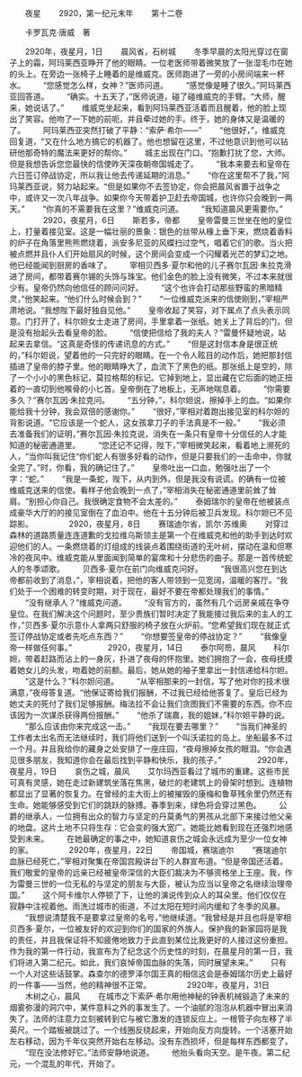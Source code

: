 　　夜星
　　2920，第一纪元末年
　　第十二卷

　　卡罗瓦克·唐威　著

　　2920年，夜星月，1日
　　晨风省，石树城
　　冬季早晨的太阳光穿过在窗子上的霜，阿玛莱西亚睁开了他的眼睛。一位老医师带着微笑放了一张湿毛巾在她的头上。在旁边一张椅子上睡着的是维威克。医师跑进了一旁的小房间端来一杯水。
　　“您感觉怎么样，女神？”医师问道。
　　“感觉像是睡了很久。”阿玛莱西亚回答道。
　　“确实。十五天了，”医师说道，碰了碰维威克的手臂。“大师，醒来，她说话了。”
　　维威克坐起来，看到阿玛莱西亚活着而且醒着，他的脸上现出了笑容。他吻了一下她的前呃，并且牵过她的手。终于，她的身体又是温暖的了。
　　阿玛莱西亚突然打破了平静：“索萨·希尔——”
　　“他很好，”，维威克回复道，“又在什么地方搞它的机器了。他也想留在这里，不过他意识到他可以钻研他那奇特的魔法来更好的帮你。”
　　城主出现在门口。“抱歉打扰了您，大师。但是我想告诉您您最快的信使昨天深夜朝帝国城走了。
　　“我本来要去和皇帝在六日签订停战协定，所以我让他去传递延期的消息。”
　　“你在这里帮不了我，”阿玛莱西亚说，努力站起来。“但是如果你不去签协定，你会把晨风省置于战争之中，或许又一次八年战争。如果你今天带着护卫赶去帝国城，也许你只会晚到一两天。”
　　“你真的不需要我在这里？”维威克问道。
　　“我知道晨风更需要你。”
　　
　　2920，夜星月，6日
　　斯若多，帝都
　　皇帝雷曼三世坐在他的皇位上，打量着接见室。这是一幅壮丽的景象：银色的丝带从椽上垂下来，燃烧着香料的炉子在角落里熊熊燃烧着，派安多尼亚的风蝶扫过空气，唱着它们的歌。当火把被点燃并且仆人们开始扇风的时候，这个房间会变成一个闪耀着光芒的梦幻之地。他已经能闻到厨房的香味了。
　　宰相贝西多·夏尔和他的儿子赛尔瓦因·朱拉克滑进了房间，都带着赛尔锡的头饰与珠宝。他们金色的脸上没有微笑，不过本来就很少有。皇帝仍然向他信任的顾问问好。
　　“这个也许会打动那些野蛮的黑暗精灵，”他笑起来。“他们什么时候会到？”
　　“一位维威克派来的信使刚到，”宰相严肃地说。“我想陛下最好独自见他。”
　　皇帝收起了笑容，对下属点了点头表示同意。门打开了，科尔妲女士走进了房间，手里拿着一张纸。她关上了背后的门，但是没有抬起头去看皇帝的脸。
　　“信使把信给了我的夫人？”雷曼怀疑地说，站起来去拿信。“这真是奇怪的传递讯息的方式。”
　　“但是这封信本身是很正统的，”科尔妲说，望着他的一只完好的眼睛。在一个令人眩目的动作后，她把那封信插进了皇帝的脖子里。他的眼睛睁大了，血流下了黑色的纸。那张纸上是空的，除了一个小小的黑色标记，莫拉格帮的标记。它掉到地上，显出藏在它后面的她正扭着的一直切到他喉骨的小匕首。皇帝倒在了地板上，无声地喘息着。
　　“你需要多久？”赛尔瓦因·朱拉克问。
　　“五分钟，”，科尔妲说，擦掉手上的血。“如果你能给我十分钟，我会双倍的感谢你。”
　　“很好，”宰相对着跑出接见室的科尔妲的背影说道。“它应该是一个蛇人，这女孩拿刀子的手法真是不一般。”
　　“我必须去准备我们的证明，”赛尔瓦因·朱拉克说，消失在一条只有皇帝十分信任的人才能知道的秘密通道里。
　　“您还记不记得，陛下，”宰相微笑起来，看着地上濒死的人，“当你叫我记住“你们蛇人有很多好看的动作，但是只要我们的一击命中，你就全完了。”时，你看，我的确记住了。”
　　皇帝吐出一口血，勉强吐出了一个字：“蛇。”
　　“我是一条蛇，陛下，从内到外。但是我没有说谎。的确有一位被维威克送来的信使。看样子他会晚到一点了，”宰相消失在秘密通道里前耸了耸肩。“别担心你自己。我很确定食物不会太差的。”
　　泰姆瑞尔的皇帝在他被装点成豪华大厅的的接见室倒在了血泊中。他在十五分钟后被卫兵发现。科尔妲已不见踪影。
　　
　　2920，夜星月，8日
　　赛瑞迪尔省，凯尔·苏维奥
　　对穿过森林的道路质量连连道歉的戈拉维乌斯领主是第一个在维威克和他的助手到达时欢迎他们的人。一条燃烧着的灯组成的线装点着围绕街道的无叶树，摆动在温和但寒冷的夜风中。维威克能从里面闻到简单的宴席和十分悲伤的曲子。那是一首传统蛇人的冬季颂歌。
　　贝西多·夏尔在前门向维威克问好。
　　“我很高兴您在到达帝都前收到了消息，”，宰相说着，把他的客人带领到一见宽阔，温暖的客厅。“我们处于一个困难的转变时期，对于现在，最好不要在帝都处理我们的事情。”
　　“没有继承人？”维威克问道。
　　“没有官方的，虽然有几个远房亲戚在争夺皇位。在我们解决这个问题时，至少贵族们暂时决定了我能接过我后来的主人的工作，”贝西多·夏尔示意仆人拿两只舒服的椅子放在火炉前。“您希望我们现在就正式签订停战协定或者先吃点东西？”
　　“你想要签皇帝的停战协定？”
　　“我像皇帝一样做任何事。” 
　　
　　2920，夜星月，14日
　　泰尔阿芴，晨风
　　科尔妲，带着赶路而沾上的一身灰，扑进了夜母的怀抱里。她们拥抱了一会，夜母抚摸着她女儿的头发，吻着她的前额。最后，她从她的袖子里拿出一封信递给科尔妲。
　　“这是什么？”科尔妲问道。
　　“从宰相那来的一封信，写了他对你的技术很满意，”夜母答复道。“他保证寄给我们报酬，不过我已经给他答复了。皇后已经为她丈夫的死付了我们足够报酬。梅法拉不会让我们贪图我们不需要的东西。你不应该因为一次谋杀获得两份报酬。”
　　“他杀了瑞嘉，我的姐妹，”科尔妲平静的说。
　　“那么应该由你来完成这一击。”
　　“我现在要去哪里？”
　　“当我们神圣的工作者太出名而无法继续时，我们将他们送到一个叫沃诺拉的岛上。坐船最多不过一个月。并且我给你的藏身之处安排了一座庄园，“夜母擦掉女孩的眼泪。“你会遇见很多朋友，我知道你会在最后找到平静和快乐，我的孩子。”
　　
　　2920年，夜星月，19日
　　哀伤之城，晨风
　　艾尔玛西亚看过了城市的重建。这些市民可真有灵感，她在走过新建筑坐落在焦黑，破烂的老建筑上的骨架时想到。连植物都显出了显著的恢复力。在曾经的主大街上的被摧毁的康梅和鲁草残余里仍然还有生命。她能够感受到它们的跳跃的脉搏。春季到来，绿色将会穿过黑色。
　　公爵的继承人，一位拥有出众的智力与坚定的丹莫勇气的男孩从北部下来接过他父亲的地盘。这片土地不只将生存：它会变的强大宽广。她能比她看到现在还强烈地感受到未来。
　　在她最确定的事之中，她知道哀伤之城会永远成为至少一位女神的家。
　　
　　2920年，夜星月，22日
　　帝国城，赛瑞迪尔
　　“赛瑞迪尔血脉已经死亡，”宰相对聚集在帝国宫殿讲台下的人群宣布道。“但是帝国还活着。我们敬爱的皇帝的远亲已经被皇帝深信的大臣们裁决为不够资格坐上王座。我，作为雷曼三世的一位无私的与坚定的朋友与大臣，被认为应当以皇帝之名继续治理帝国。”
　　这个阿卡维尔人停顿了下，让他的演说传到众人的耳朵里。他们仅仅在寂静中注视着他。雨洗过城市的街道，不过太阳在短时间内缓和了冬季的风暴。
　　“我想说清楚我不是要拿过皇帝的名号，”他继续道。“我曾经是并且也将是宰相贝西多·夏尔，一位被友好的欢迎到你们的国家的外族人。保护我的新家园将是我的责任，并且我保证将不知疲倦地致力于此直到某位比我更好的人接过这份重担。作为我的第一件行动，我宣布为了纪念这个历史性的时刻，在晨星月的第一日，我们将进入第二纪元。如此，我们哀悼帝国血脉的失落，同时展望未来。”
　　只有一个人对这些话鼓掌。森查尔的德罗泽尔国王真的相信这会是泰姆瑞尔历史上最好的一件事——当然，他的精神很不正常。
　　
　　2920年，夜星月，31日
　　木树之心，晨风
　　在城市之下索萨·希尔用他神秘的钟表机械锻造了未来的烟雾弥漫的洞穴中，某件意料之外的事发生了。一个油腻的泡泡从机器中冒出来消失了。法师的注意力立刻被转到它与被它激发的连锁反应上。一根管子向左移了半英尺。一个踏板被跳过了。一个线圈反绕起来，开始向反方向旋转。一个活塞开始左右移动，因为千年仪突然开始右左移动。没有东西损坏，但是每样东西都变了。
　　“现在没法修好它。”法师安静地说道。
　　他抬头看向天空。是午夜。第二纪元，一个混乱的年代，开始了。